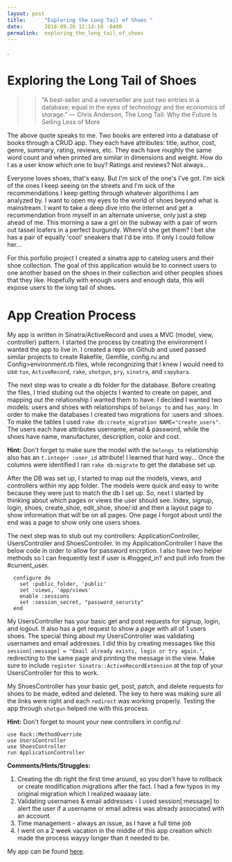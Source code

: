 ```yaml
---
layout: post
title:      "Exploring the Long Tail of Shoes "
date:       2018-09-26 12:14:18 -0400
permalink:  exploring_the_long_tail_of_shoes
---
```



.
# Exploring the Long Tail of Shoes
> > “A best-seller and a neverseller are just two entries in a database; equal in the eyes of technology and the economics of storage.” ― Chris Anderson, The Long Tail: Why the Future Is Selling Less of More

The above quote speaks to me. Two books are entered into a database of books through a CRUD app. They each have attributes: title, author, cost, genre, summary, rating, reviews, etc. They each have roughly the same word count and when printed are similar in dimensions and weight. How do I as a user know which one to buy? Ratings and reviews? Not always... 

Everyone loves shoes, that's easy. But I'm sick of the one's I've got. I'm sick of the ones I keep seeing on the streets and I'm sick of the recommendations I keep getting through whatever algorithims I am analyzed by. I want to open my eyes to the world of shoes beyond what is mainstream. I want to take a deep dive into the internet and get a recommendation from myself in an alternate universe, only just a step ahead of me. This morning a saw a girl on the subway with a pair of worn out tassel loafers in a perfect burgundy. Where'd she get them? I bet she has a pair of equally 'cool' sneakers that I'd be into. If only I could follow her...

For this porfolio project I created a sinatra app to catelog users and their shoe collection. The goal of this application would be to connect users to one another based on the shoes in their collection and other peoples shoes that they like. Hopefully with enough users and enough data, this will expose users to the long tail of shoes. 

# App Creation Process
My app is written in Sinatra/ActiveRecord and uses a MVC (model, view, controller) pattern. I started the process by creating the environment I wanted the app to live in. I created a repo on Github and used passed similar projects to create Rakefile, Gemfile, config.ru and Config>environment.rb files, while recongnizing that I knew I would need to use `tux`, `ActiveRecord`, `rake`, `shotgun`, `pry`, `sinatra`, and `capybara`.

The next step was to create a db folder for the database. Before creating the files, I tried stubing out the objects I wanted to create on paper, and mapping out the relationship I wanted them to have. I decided I wanted two models: users and shoes with relationships of `belongs_to` and `has_many`. In order to make the databases I created two migrations for :users and :shoes.  To make the tables I used `rake db:create_migration NAME="create_users"`. The users each have attributes username, email & password, while the shoes have name, manufacturer, description, color and cost. 

**Hint:** Don't forget to make sure the model with the `belongs_to` relationship also has an  `t.integer :user_id` attribute! I learned that hard way... Once the columns were identified I ran `rake db:migrate` to get the database set up.

After the DB was set up, I started to map out the models, views, and controllers within my app folder. The models were quick and easy to write because they were just to match the db I set up. So, next I started by thinking about which pages or views the user should see. Index, signup, login, shoes, create_shoe, edit_shoe, shoe/:id and then a layout page to show information that will be on all pages. One page I forgot about until the end was a page to show only one users shoes.

The next step was to stub out my controllers: ApplicationController, UsersController and ShoesController. In my ApplicationController I have the below code in order to allow for password encrption. I also have two helper methods so I can frequently test if user is #logged_in? and pull info from the #current_user.

```
  configure do
    set :public_folder, 'public'
    set :views, 'app/views'
    enable :sessions
    set :session_secret, "password_security"
  end
```

My UsersController has your basic get and post requests for signup, login, and logout. It also has a get request to show a page with all of 1 users shoes. The special thing about my UsersController was validating usernames and email addresses. I did this by creating messages like this `session[:message] = "Email already exists, login or try again."`, redirecting to the same page and printing the message in the view. Make sure to include `register Sinatra::ActiveRecordExtension` at the top of your UsersController for this to work.

My ShoesController has your basic get, post, patch, and delete requests for shoes to be made, edited and deleted. The key to here was making sure all the links were right and each `redirect` was working properly. Testing the app through `shotgun` helped me with this process.

**Hint:** Don't forget to mount your new controllers in config.ru!

```
use Rack::MethodOverride
use UsersController
use ShoesController
run ApplicationController
```

**Comments/Hints/Struggles:**
1. Creating the db right the first time around, so you don't have to rollback or create modification migrations after the fact.  I had a few typos in my original migration which I realized waaaay late. 
2. Validating usernames & email addresses - I used session[:message] to alert the user if a username or email adress was already associated with an account.
3. Time management - always an issue, as I have a full time job
4. I went on a 2 week vacation in the middle of this app creation which made the process wayyy longer than it needed to be.

My app can be found [here](https://github.com/shkusiak/sinatra_app).

